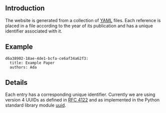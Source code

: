 Introduction
------------

The website is generated from a collection of [YAML](http://yaml.org/) files.
Each reference is placed in a file according to the year of its publication and
has a unique identifier associated with it.


Example
-------

```
d6a38902-18ae-4de1-bcfa-ce6af34a62f3:
  title: Example Paper
  authors: Ada
```


Details
-------

Each entry has a corresponding unique identifier. Currently we are using version
4 UUIDs as defined in [RFC 4122](https://tools.ietf.org/html/rfc4122.html) and
as implemented in the Python standard library module
[uuid](https://docs.python.org/3.5/library/uuid.html).

